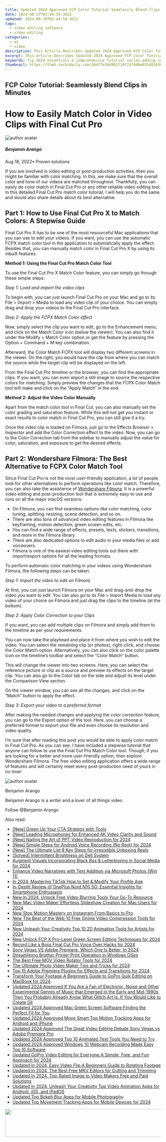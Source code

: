 ```yaml
---
title: Updated 2024 Approved FCP Color Tutorial Seamlessly Blend Clips in Minutes
date: 2024-08-27T02:44:54.362Z
updated: 2024-08-28T02:44:54.362Z
tags: 
  - video editing software
  - video editing
categories: 
  - ai
  - video
description: This Article Describes Updated 2024 Approved FCP Color Tutorial Seamlessly Blend Clips in Minutes
excerpt: This Article Describes Updated 2024 Approved FCP Color Tutorial Seamlessly Blend Clips in Minutes
keywords: fcp 2024 essentials a comprehensive tutorial series,adding subtitles in fcpx a beginners tutorial updated 2023,smoother skin in minutes a step by step fcpx tutorial,color correction mastery blending video clips seamlessly in powerdirector,fcp color tutorial seamlessly blend clips in minutes,how to create closed captions in final cut pro x 2023 update,final cut pro tutorial rotate a video clip in 4 easy steps
thumbnail: https://thmb.techidaily.com/264f7e50d992f10f22f440e035402650c9e912cde2fed4f7c2aee477f6b93402.jpg
---
```


## FCP Color Tutorial: Seamlessly Blend Clips in Minutes

# How to Easily Match Color in Video Clips with Final Cut Pro

![author avatar](https://images.wondershare.com/filmora/article-images/benjamin-arango-author.jpg)

##### Benjamin Arango

 Aug 18, 2022• Proven solutions

If you are involved in video editing or post-production activities, then you might be familiar with color matching. In this, we make sure that the overall color and tone of our videos are matched throughout. Thankfully, you can easily do color match in Final Cut Pro or any other reliable video editing tool. In this detailed Final Cut Pro match color tutorial, I will help you do the same and would also share details about its best alternative.

## Part 1: How to Use Final Cut Pro X to Match Colors: A Stepwise Guide

Final Cut Pro X has to be one of the most resourceful Mac applications that you can use to edit your videos. If you want, you can use the automatic FCPX match color tool in the application to automatically apply the effect. Besides that, you can manually match color in Final Cut Pro X by using its inbuilt features.

**Method 1: Using the Final Cut Pro Match Color Tool**

To use the Final Cut Pro X Match Color feature, you can simply go through these simple steps:

_Step 1: Load and import the video clips_

To begin with, you can just launch Final Cut Pro on your Mac and go to its File > Import > Media to load any video clip of your choice. You can simply drag and drop your videos to the Final Cut Pro interface.

_Step 2: Apply the FCPX Match Color effect_

Now, simply select the clip you want to edit, go to the Enhancement menu, and click on the Match Color icon (below the viewer). You can also find it under the Modify > Match Color option or get the feature by pressing the Option + Command + M key combination.

Afterward, the Color Match FCPX tool will display two different screens in the viewer. On the right, you would have the clip from where you can match the source while the target clip will be displayed on the left.

From the Final Cut Pro timeline or the browser, you can find the appropriate clips. If you want, you can even import a still image to source the respective colors for matching. Simply preview the changes that the FCPX Color Match tool will make and click on the “Apply Match” in the end.

**Method 2: Adjust the Video Color Manually**

Apart from the match color tool in Final Cut, you can also manually set the color grading and saturation feature. While this will not get you instant or exact results to color match in Final Cut Pro, you can still give it a try.

Once the video clip is loaded on Filmora, just go to the Effects Browser > Inspector and add the Color Correction effect to the video. Now, you can go to the Color Correction tab from the sidebar to manually adjust the value for color, saturation, and exposure to get the desired effects.

## Part 2: Wondershare Filmora: The Best Alternative to FCPX Color Match Tool

Since Final Cut Pro is not the most user-friendly application, a lot of people look for other alternatives to perform operations like color match. Therefore, you can also take the assistance of [Wondershare Filmora](https://tools.techidaily.com/wondershare/filmora/download/). It is a powerful video editing and post-production tool that is extremely easy to use and runs on all the major macOS versions.

* On Filmora, you can find seamless options like color matching, color tuning, splitting, resizing, scene detection, and so on.
* There are also tons of advanced video editing features in Filmora like keyframing, motion detection, green screen edits, etc.
* You can find a wide range of effects, presets, texts, stickers, transitions, and more in the Filmora library.
* There are also dedicated options to edit audio in your media files or add voiceovers.
* Filmora is one of the easiest video editing tools out there with import/export options for all the leading formats.

To perform automatic color matching in your videos using Wondershare Filmora, the following steps can be taken:

_Step 1: Import the video to edit on Filmora_

At first, you can just launch Filmora on your Mac and drag-and-drop the video you want to edit. You can also go to its File > Import Media to load any video of your choice on Filmora and just drag the clips to the timeline (at the bottom).

_Step 2: Apply Color Correction to your Clips_

If you want, you can add multiple clips on Filmora and simply add them to the timeline as per your requirements.

You can now take the playhead and place it from where you wish to edit the video. You can select the remaining clip (or photos), right-click, and choose the Color Match option. Alternatively, you can also click on the color palette icon on the timeline’s toolbar and select the “Color Match” button.

This will change the viewer into two screens. Here, you can select the reference picture or clip as a source and preview its effects on the target clip. You can also go to the Color tab on the side and adjust its level under the Comparison View section.

On the viewer window, you can see all the changes, and click on the “Match” button to apply the effect.

_Step 3: Export your video to a preferred format_

After making the needed changes and applying the color correction feature, you can go to the Export option of the tool. Here, you can choose a preferred format to export your file and even choose its resolution and video quality.

I’m sure that after reading this post you would be able to apply color match in Final Cut Pro. As you can see, I have included a stepwise tutorial that anyone can follow to use the Final Cut Pro Match Color tool. Though, if you are looking for a better and more user-friendly option, then explore Wondershare Filmora. The free video editing application offers a wide range of features and will certainly meet every post-production need of yours in no time!

![author avatar](https://images.wondershare.com/filmora/article-images/benjamin-arango-author.jpg)

Benjamin Arango

Benjamin Arango is a writer and a lover of all things video.

Follow @Benjamin Arango

<span class="atpl-alsoreadstyle">Also read:</span>
<div><ul>
<li><a href="https://youtube-stream.techidaily.com/new-green-up-your-cta-strategy-with-tools/"><u>[New] Green Up Your CTA Strategy with Tools</u></a></li>
<li><a href="https://fox-info.techidaily.com/new-leading-microphones-for-enhanced-4k-video-clarity-and-sound/"><u>[New] Leading Microphones for Enhanced 4K Video Clarity and Sound</u></a></li>
<li><a href="https://remote-screen-capture.techidaily.com/new-nailing-the-art-of-ppt-video-reproduction-for-2024/"><u>[New] Nailing the Art of PPT Video Reproduction for 2024</u></a></li>
<li><a href="https://screen-activity-recording.techidaily.com/new-simple-steps-for-android-voice-recording-no-root-for-2024/"><u>[New] Simple Steps for Android Voice Recording (No Root) for 2024</u></a></li>
<li><a href="https://fox-friendly.techidaily.com/new-the-ultimate-list-8-key-steps-for-irresistible-unboxing-reels/"><u>[New] The Ultimate List  8 Key Steps for Irresistible Unboxing Reels</u></a></li>
<li><a href="https://network-issues.techidaily.com/solved-intermittent-brightness-on-dell-system/"><u>[Solved] Intermittent Brightness on Dell System</u></a></li>
<li><a href="https://facebook-video-recording.techidaily.com/augment-visuals-incorporating-black-box-and-letterboxing-in-social-media-for-2024/"><u>Augment Visuals  Incorporating Black Box & Letterboxing in Social Media for 2024</u></a></li>
<li><a href="https://extra-tips.techidaily.com/enhance-video-narratives-with-text-addition-via-microsoft-photos-win-11/"><u>Enhance Video Narratives with Text Addition via Microsoft Photos (Win 11)</u></a></li>
<li><a href="https://extra-skills.techidaily.com/in-2024-mastering-tiktok-how-to-set-and-modify-your-profile-age/"><u>In 2024, Mastering TikTok  How to Set & Modify Your Profile Age</u></a></li>
<li><a href="https://buynow-reviews.techidaily.com/in-depth-review-of-oneplus-nord-n10-5g-essential-insights-for-smartphone-enthusiasts/"><u>In-Depth Review of OnePlus Nord N10 5G: Essential Insights for Smartphone Enthusiasts</u></a></li>
<li><a href="https://ai-video-tools.techidaily.com/new-in-2024-unlock-free-video-blurring-tools-your-go-to-resource/"><u>New In 2024, Unlock Free Video Blurring Tools Your Go-To Resource</u></a></li>
<li><a href="https://ai-video-tools.techidaily.com/new-mac-video-maker-effortless-slideshow-creation-for-mac-users-for-2024/"><u>New Mac Video Maker Effortless Slideshow Creation for Mac Users for 2024</u></a></li>
<li><a href="https://ai-video-tools.techidaily.com/new-stop-motion-mastery-on-instagram-from-basics-to-pro/"><u>New Stop Motion Mastery on Instagram From Basics to Pro</u></a></li>
<li><a href="https://ai-video-tools.techidaily.com/new-the-best-of-the-web-10-free-online-video-compression-tools-for-2024/"><u>New The Best of the Web 10 Free Online Video Compression Tools for 2024</u></a></li>
<li><a href="https://ai-video-tools.techidaily.com/new-unleash-your-creativity-top-10-2d-animation-tools-for-artists-for-2024/"><u>New Unleash Your Creativity Top 10 2D Animation Tools for Artists for 2024</u></a></li>
<li><a href="https://ai-video-tools.techidaily.com/new-unlock-fcp-x-pro-level-green-screen-editing-techniques-for-2024/"><u>New Unlock FCP X Pro-Level Green Screen Editing Techniques for 2024</u></a></li>
<li><a href="https://ai-video-tools.techidaily.com/record-like-a-boss-final-cut-pro-voice-over-hacks-for-2024/"><u>Record Like a Boss Final Cut Pro Voice Over Hacks for 2024</u></a></li>
<li><a href="https://ai-video-tools.techidaily.com/sony-vegas-vs-adobe-premiere-which-one-is-better-in-2024/"><u>Sony Vegas VS Adobe Premiere, Which One Is Better, In 2024</u></a></li>
<li><a href="https://printer-issues.techidaily.com/streamlining-brother-printer-print-operation-in-windows-oses/"><u>Streamlining Brother Printer Print Operation in Windows OSes</u></a></li>
<li><a href="https://ai-video-tools.techidaily.com/the-best-free-mov-video-rotator-tools-for-2024/"><u>The Best Free MOV Video Rotator Tools for 2024</u></a></li>
<li><a href="https://ai-video-tools.techidaily.com/the-ultimate-photo-video-maker-tips-and-tricks-for-2024/"><u>The Ultimate Photo Video Maker Tips and Tricks for 2024</u></a></li>
<li><a href="https://ai-video-tools.techidaily.com/top-15-adobe-premiere-plugins-for-effects-and-transitions-for-2024/"><u>Top 15 Adobe Premiere Plugins for Effects and Transitions for 2024</u></a></li>
<li><a href="https://ai-video-tools.techidaily.com/transform-your-footage-a-beginners-guide-to-gopro-quik-editing-on-macbook-for-2024/"><u>Transform Your Footage A Beginners Guide to GoPro Quik Editing on MacBook for 2024</u></a></li>
<li><a href="https://ai-video-tools.techidaily.com/updated-2024-approved-if-you-are-a-fan-of-electronic-noise-and-other-experimental-genres-of-music-that-emerged-in-the-early-and-mid-1990s-then-you-probably-/"><u>Updated 2024 Approved If You Are a Fan of Electronic, Noise and Other Experimental Genres of Music that Emerged in the Early and Mid-1990s, Then You Probably Already Know What Glitch Art Is. If You Would Like to Create Gli</u></a></li>
<li><a href="https://ai-video-tools.techidaily.com/updated-2024-approved-mac-green-screen-software-finding-the-perfect-fit-for-you/"><u>Updated 2024 Approved Mac Green Screen Software Finding the Perfect Fit for You</u></a></li>
<li><a href="https://ai-video-tools.techidaily.com/updated-2024-approved-move-smart-top-motion-tracking-apps-for-android-and-iphone/"><u>Updated 2024 Approved Move Smart Top Motion Tracking Apps for Android and iPhone</u></a></li>
<li><a href="https://ai-video-tools.techidaily.com/updated-2024-approved-the-great-video-editing-debate-sony-vegas-vs-adobe-premiere-pro/"><u>Updated 2024 Approved The Great Video Editing Debate Sony Vegas vs Adobe Premiere Pro</u></a></li>
<li><a href="https://ai-video-tools.techidaily.com/updated-2024-approved-top-10-animated-text-tools-you-need-to-try/"><u>Updated 2024 Approved Top 10 Animated Text Tools You Need to Try</u></a></li>
<li><a href="https://ai-video-tools.techidaily.com/updated-2024-approved-windows-10-webcam-recording-made-easy-top-10-software/"><u>Updated 2024 Approved Windows 10 Webcam Recording Made Easy Top 10 Software</u></a></li>
<li><a href="https://ai-video-tools.techidaily.com/updated-gopro-video-editing-for-everyone-a-simple-free-and-fun-approach-for-2024/"><u>Updated GoPro Video Editing for Everyone A Simple, Free, and Fun Approach for 2024</u></a></li>
<li><a href="https://ai-video-tools.techidaily.com/updated-in-2024-easy-video-flip-a-beginners-guide-to-rotating-footage/"><u>Updated In 2024, Easy Video Flip A Beginners Guide to Rotating Footage</u></a></li>
<li><a href="https://ai-video-tools.techidaily.com/updated-in-2024-the-best-free-mkv-editors-for-cutting-and-trimming/"><u>Updated In 2024, The Best Free MKV Editors for Cutting and Trimming</u></a></li>
<li><a href="https://ai-video-tools.techidaily.com/updated-in-2024-top-rated-image-to-video-makers-free-and-paid-solutions/"><u>Updated In 2024, Top-Rated Image to Video Makers Free and Paid Solutions</u></a></li>
<li><a href="https://ai-video-tools.techidaily.com/updated-in-2024-unleash-your-creativity-top-video-animation-apps-for-android-ios-and-ipados/"><u>Updated In 2024, Unleash Your Creativity Top Video Animation Apps for Android, iOS, and iPadOS</u></a></li>
<li><a href="https://ai-video-tools.techidaily.com/updated-top-bokeh-blur-apps-for-mobile-photography/"><u>Updated Top Bokeh Blur Apps for Mobile Photography</u></a></li>
<li><a href="https://ai-video-tools.techidaily.com/updated-top-movement-tracking-apps-for-mobile-devices-for-2024/"><u>Updated Top Movement Tracking Apps for Mobile Devices for 2024</u></a></li>
</ul></div>

<ins class="adsbygoogle"
      style="display:block"
      data-ad-client="ca-pub-7571918770474297"
      data-ad-slot="8358498916"
      data-ad-format="auto"
      data-full-width-responsive="true"></ins>
<!-- affiliate ads begin -->
<a href="https://arkmc.pxf.io/c/5597632/427477/5172" target="_top" id="427477"><img src="//a.impactradius-go.com/display-ad/5172-427477" border="0" alt="" width="728" height="90"/></a><img height="0" width="0" src="https://arkmc.pxf.io/i/5597632/427477/5172" style="position:absolute;visibility:hidden;" border="0" />
<!-- affiliate ads end -->